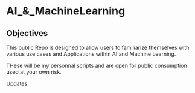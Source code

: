 # AI_&_MachineLearning

## Objectives

This public Repo is designed to allow users to familiarize themselves with various use cases and Applications within AI and Machine Learning. 

THese will be my personnal scripts and are open for public consumption used at your own risk.  

Updates 
